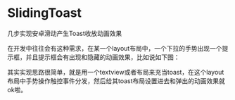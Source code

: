 # SlidingToast
几步实现安卓滑动产生Toast收放动画效果

在开发中往往会有这种需求，在某一个layout布局中，一个下拉的手势出现一个提示框，并且提示框会有出现和隐藏的动画效果，比如说如下图：


其实实现思路很简单，就是用一个textview或者布局来充当toast，在这个layout布局中手势操作触控事件分发，然后给其toast布局设置进去和弹出的动画效果就ok啦。
